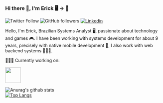 ### Hi there 👋, I'm Erick 🖥️ -> 📱

<img alt="Twitter Follow" src="https://img.shields.io/twitter/follow/ErickFernandesB">&nbsp;<img alt="GitHub followers" src="https://img.shields.io/github/followers/Erickfb?style=social">&nbsp;<a href="https://www.linkedin.com/in/erickfb/" rel="nofollow"><img src="https://camo.githubusercontent.com/e2c01c651c2337cf338d94655dd63c9835888a74/68747470733a2f2f696d672e736869656c64732e696f2f62616467652f2d4c696e6b6564496e2d3232323232323f7374796c653d666c61742d737175617265266c6f676f3d4c696e6b6564696e266c6f676f436f6c6f723d7768697465266c696e6b3d68747470733a2f2f7777772e6c696e6b6564696e2e636f6d2f696e2f726f62657274682d73696c76612d61313831386234362f" alt="Linkedin" data-canonical-src="https://img.shields.io/badge/-LinkedIn-222222?style=flat-square&amp;logo=Linkedin&amp;logoColor=white&amp;link=https://www.linkedin.com/in/erickfb/" style="max-width:100%;"></a>

Hello, I'm Erick, Brazilian Systems Analyst 🖥️, passionate about technology and games 🎮. I have been working with systems development for about 9 years, precisely with native mobile development 📲, I also work with web backend systems 👨🏼‍💻.

👨🏻‍💻 Currently working on:

<a href="https://kotlinlang.org/"><img src="https://upload.wikimedia.org/wikipedia/commons/7/74/Kotlin-logo.svg" width="50"></a>

![Anurag's github stats](https://github-readme-stats.vercel.app/api?username=erickfb&show_icons=true&theme=dark)
</br>
[![Top Langs](https://github-readme-stats.vercel.app/api/top-langs/?username=anuraghazra&layout=compact)](https://github.com/anuraghazra/github-readme-stats)
